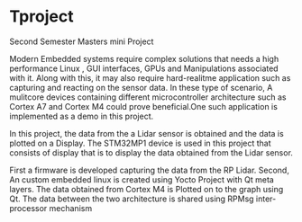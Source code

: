 # Tproject
Second Semester Masters mini Project

Modern Embedded systems require complex solutions that needs a high performance Linux , GUI interfaces, GPUs and Manipulations associated with it.
Along with this, it may also require hard-realitme application such as capturing and reacting on the sensor data. In these type of scenario, A mulitcore devices containing different microcontroller architecture such as Cortex A7 and Cortex M4 could prove beneficial.One such application is implemented as a demo in this project.

In this project, the data from the a Lidar sensor is obtained and the data is plotted on a Display.
The STM32MP1 device is used in this project that consists of display that is to display the data obtained from the Lidar sensor.

First a firmware is developed capturing the data from the RP Lidar. Second, An custom embedded linux is created using Yocto Project with Qt meta layers. The data obtained from Cortex M4 is Plotted on to the graph using Qt.
The data between the two architecture is shared using RPMsg inter-processor mechanism


